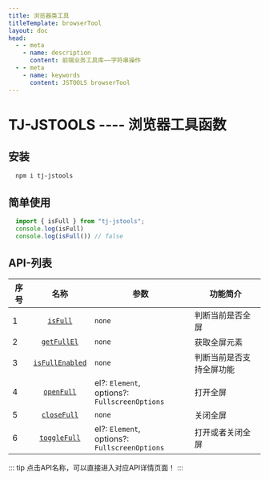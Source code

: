 ```yaml
---
title: 浏览器类工具
titleTemplate: browserTool
layout: doc
head:
  - - meta
    - name: description
      content: 前端业务工具库——字符串操作
  - - meta
    - name: keywords
      content: JSTOOLS browserTool
---
```


# TJ-JSTOOLS ---- 浏览器工具函数

## 安装

```sh
  npm i tj-jstools
```
## 简单使用

```js 
  import { isFull } from "tj-jstools";
  console.log(isFull)
  console.log(isFull()) // false
```

## API-列表


| 序号 |    名称     | 参数            | 功能简介                    |
| ---- | :--------------: | --------------- | --------------------------- |
| 1    | [`isFull`](./isFull.html) | `none` | 判断当前是否全屏 |
| 2    | [`getFullEl`](./getFullEl.html)  | `none` | 获取全屏元素  |
| 3    | [`isFullEnabled`](./isFullEnabled.html)  | `none` | 判断当前是否支持全屏功能  |
| 4    | [`openFull`](./openFull.html)  | el?: `Element`,<br/> options?: `FullscreenOptions` | 打开全屏  |
| 5    | [`closeFull`](./closeFull.html)  | `none` | 关闭全屏  |
| 6    | [`toggleFull`](./toggleFull.html)  | el?: `Element`,<br/> options?: `FullscreenOptions` | 打开或者关闭全屏  |
::: tip
点击API名称，可以直接进入对应API详情页面！
:::
